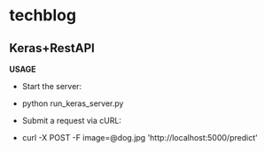 # techblog

## Keras+RestAPI
**USAGE**
* Start the server:
- python run_keras_server.py
* Submit a request via cURL:
- curl -X POST -F image=@dog.jpg 'http://localhost:5000/predict'

